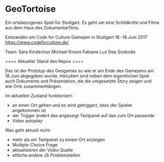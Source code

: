 # GeoTortoise
Ein ortsbezogenes Spiel für Stuttgart. Es geht um eine Schildkröte und Filme aus dem Haus des Dokumentarfilms.

Entstanden am Code for Culture Gamejam in Stuttgart 16.-18.Juni 2017
https://www.codeforculture.de/

Team:
Sara Kindschus
Michael Knoos
Fabiane Luz
Dea Svoboda

==== Aktueller Stand des Repos ====

Das ist der Prototyp des Geogames so wie er am Ende des Gamejams am 18.Juni abgegeben wurde.
Inkludiert sind neben dem eigentlichen Spiel auch Dokumente und Präsentation, die die umgesetzte Story zeigen und wie Orte zusammenhängen.

Im aktuellen Zustand funktioniert:
* an einen Ort gehen und es wird getriggert, dass der Spieler angekommen ist
* der Trigger ändert das angezeigt Textpanel auf das zum Ort passende
* Video autoplay

Was geht aktuell nicht:
* mehr als ein Textpanel zu einem Ort anzeigen
* Multiple-Choice Frage
* aktualisieren der Video Quelle
* ettliche andere JS Problemstellen
